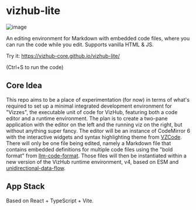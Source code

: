 # vizhub-lite

![image](https://github.com/user-attachments/assets/bd83507f-4e29-497d-8ef5-df3f774d7102)

An editing environment for Markdown with embedded code files, where you can run the code while you edit. Supports vanilla HTML & JS.

Try it: https://vizhub-core.github.io/vizhub-lite/

(Ctrl+S to run the code)

## Core Idea

This repo aims to be a place of experimentation (for now) in terms of what's required to set up a minimal integrated development environment for "Vizzes", the executable unit of code for VizHub, featuring both a code editor and a runtime environment. The plan is to create a two-pane application with the editor on the left and the running viz on the right, but without anything super fancy. The editor will be an instance of CodeMirror 6 with the interactive widgets and syntax highlighting theme from [VZCode](https://github.com/vizhub-core/vzcode). There will only be one file being edited, namely a Markdown file that contains embedded definitions for multiple code files using the "bold format" from [llm-code-format](https://github.com/curran/llm-code-format). Those files will then be instantiated within a new version of the VizHub runtime environment, v4, based on ESM and [unidirectional-data-flow](https://www.npmjs.com/package/unidirectional-data-flow).

## App Stack

Based on React + TypeScript + Vite.
